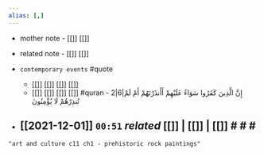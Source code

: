 ```yaml
---
alias: [,]
---
```

- mother note - [[]] [[]]
- related note - [[]] [[]]
- `contemporary events` #quote 
	- [[]] [[]] [[]] [[]]
	- [[]] [[]] [[]] [[]] #quran - 2|6|إِنَّ الَّذِينَ كَفَرُوا سَوَاءٌ عَلَيْهِمْ أَأَنذَرْتَهُمْ أَمْ لَمْ تُنذِرْهُمْ لَا يُؤْمِنُونَ

- [[2021-12-01]]  `00:51` _related_ [[]] | [[]] | [[]] # # #
	- 

```query
"art and culture c11 ch1 - prehistoric rock paintings"
```
